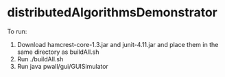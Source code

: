 distributedAlgorithmsDemonstrator
=================================

To run:
1. Download hamcrest-core-1.3.jar and junit-4.11.jar and place them in the same directory as buildAll.sh
2. Run ./buildAll.sh
3. Run java pwall/gui/GUISimulator
